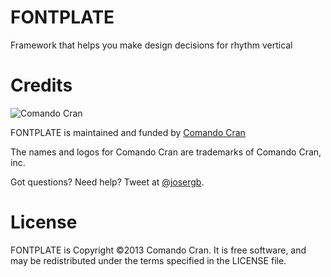 FONTPLATE
=========

Framework that helps you make design decisions for rhythm vertical 

Credits
=======

![Comando Cran](https://dl.dropboxusercontent.com/u/2515894/portfolio/assets/428454_245609905557835_7409247_n.jpg)

FONTPLATE is maintained and funded by [Comando Cran](https://www.facebook.com/ComandoCran)

The names and logos for Comando Cran are trademarks of Comando Cran, inc.

Got questions? Need help? Tweet at [@josergb](http://twitter.com/josergb).

License
=======

FONTPLATE is Copyright ©2013 Comando Cran. It is free software, and may be redistributed under the terms specified in the LICENSE file.
